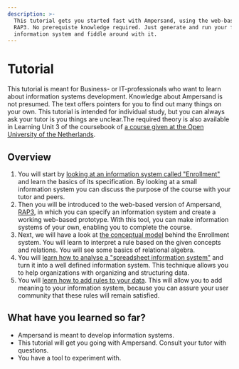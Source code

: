 ```yaml
---
description: >-
  This tutorial gets you started fast with Ampersand, using the web-based tool
  RAP3. No prerequiste knowledge required. Just generate and run your first
  information system and fiddle around with it.
---
```


# Tutorial

This tutorial is meant for Business- or IT-professionals who want to learn about information systems development. Knowledge about Ampersand is not presumed. The text offers pointers for you to find out many things on your own. This tutorial is intended for individual study, but you can always ask your tutor is you things are unclear.The required theory is also available in Learning Unit 3 of the coursebook of [a course given at the Open University of the Netherlands](https://www.ou.nl/-/IM0403_Rule-Based-Design).

## Overview

1. You will start by [looking at an information system called "Enrollment"](example-system-enrollment.md) and learn the basics of its specification. By looking at a small information system you can discuss the purpose of the course with your tutor and peers.
2. Then you will be introduced to the web-based version of Ampersand, [RAP3](your-tool-rap3.md), in which you can specify an information system and create a working web-based prototype. With this tool, you can make information systems of your own, enabling you to complete the course.
3. Next, we will have a look at [the conceptual model](conceptual-model-enrollment.md) behind the Enrollment system. You will learn to interpret a rule based on the given concepts and relations. You will see some basics of relational algebra. 
4. You will [learn how to analyse a "spreadsheet information system"](https://github.com/ampersandtarski/documentation/tree/662a3e7bdf67bf950cfc029e4c51efc919c0bf53/tutorial/data-in-spreadsheets.md) and turn it into a well defined information system. This technique allows you to help organizations with organizing and structuring data.
5. You will [learn how to add rules to your data](https://github.com/ampersandtarski/documentation/tree/662a3e7bdf67bf950cfc029e4c51efc919c0bf53/tutorial/rules/intro_rules.md). This will allow you to add meaning to your information system, because you can assure your user community that these rules will remain satisfied.

## What have you learned so far?

* Ampersand is meant to develop information systems.
* This tutorial will get you going with Ampersand. Consult your tutor with questions.
* You have a tool to experiment with.

